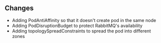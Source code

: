 ## Changes

- Adding PodAntiAffinity so that it doesn't create pod in the same node
- Adding PodDisruptionBudget to protect RabbitMQ's availability
- Adding topologySpreadConstraints to spread the pod into different zones